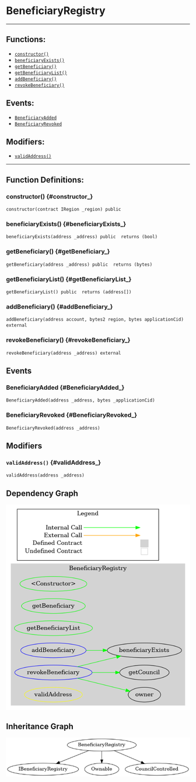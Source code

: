 # BeneficiaryRegistry
***
## Functions:
- [`constructor()`](#constructor_)
- [`beneficiaryExists()`](#beneficiaryExists_)
- [`getBeneficiary()`](#getBeneficiary_)
- [`getBeneficiaryList()`](#getBeneficiaryList_)
- [`addBeneficiary()`](#addBeneficiary_)
- [`revokeBeneficiary()`](#revokeBeneficiary_)
## Events:
- [`BeneficiaryAdded`](#BeneficiaryAdded_)
- [`BeneficiaryRevoked`](#BeneficiaryRevoked_)
## Modifiers:
- [`validAddress()`](#validAddress_)
***
## Function Definitions:
### <a name="constructor_"></a> constructor() {#constructor_}
```
constructor(contract IRegion _region) public 
```
### <a name="beneficiaryExists_"></a> beneficiaryExists() {#beneficiaryExists_}
```
beneficiaryExists(address _address) public  returns (bool)
```
### <a name="getBeneficiary_"></a> getBeneficiary() {#getBeneficiary_}
```
getBeneficiary(address _address) public  returns (bytes)
```
### <a name="getBeneficiaryList_"></a> getBeneficiaryList() {#getBeneficiaryList_}
```
getBeneficiaryList() public  returns (address[])
```
### <a name="addBeneficiary_"></a> addBeneficiary() {#addBeneficiary_}
```
addBeneficiary(address account, bytes2 region, bytes applicationCid) external 
```
### <a name="revokeBeneficiary_"></a> revokeBeneficiary() {#revokeBeneficiary_}
```
revokeBeneficiary(address _address) external 
```
## Events
### <a name="BeneficiaryAdded_"></a> BeneficiaryAdded {#BeneficiaryAdded_}
```
BeneficiaryAdded(address _address, bytes _applicationCid)
```
### <a name="BeneficiaryRevoked_"></a> BeneficiaryRevoked {#BeneficiaryRevoked_}
```
BeneficiaryRevoked(address _address)
```
## Modifiers
### <a name="validAddress_"></a> `validAddress()` {#validAddress_}
```
validAddress(address _address)
```
## Dependency Graph
![Dependency Graph](BeneficiaryRegistry_graph.png)
## Inheritance Graph
![Inheritance Graph](BeneficiaryRegistry_inheritance.png)
